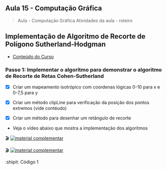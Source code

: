 ## Aula 15 - Computação Gráfica

> Aula - Computação Gráfica
> Atividades da aula - roteiro

## Implementação de Algoritmo de Recorte de Polígono Sutherland-Hodgman

- [Conteúdo do Curso](https://github.com/marcoswagner-commits/projetos_cg/blob/3e7133004a04b725d1041a53c2f84f1cb1af16b9/ApostilaCG2021_Modulo2.pdf)

### Passo 1: Implementar o algoritmo para demonstrar o algoritmo de Recorte de Retas Cohen-Sutherland
- [x] Criar um mapeamento isotrópico com coordenas lógicas 0-10 para x e 0-7,5 para y
- [x] Criar um método clipLine para verificação da posição dos pontos extremos (vide contéudo)
- [x] Criar um método para desenhar um retângulo de recorte


- Veja o vídeo abaixo que mostra a implementação dos algoritmos
 
🎬
[![material complementar](https://github.com/marcoswagner-commits/projetos_cg/blob/cc6e41c33250a44aa967125b80f7be78c95b68c3/Capa_Aula14-15.png)](https://www.youtube.com/watch?v=BOf0kEBVzYQ)

🎬
[![material complementar](https://github.com/marcoswagner-commits/projetos_cg/blob/cc6e41c33250a44aa967125b80f7be78c95b68c3/Capa_Aula14-15.png)](https://www.youtube.com/watch?v=f86Fw8OHDHk)



:shipit: Código 1
```



```



